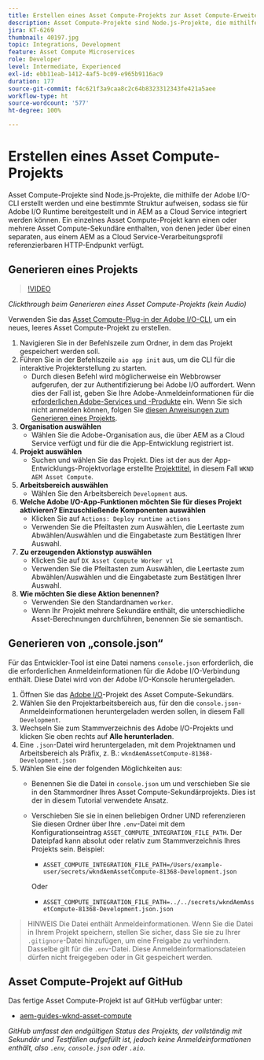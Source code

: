 ```yaml
---
title: Erstellen eines Asset Compute-Projekts zur Asset Compute-Erweiterung
description: Asset Compute-Projekte sind Node.js-Projekte, die mithilfe der Adobe I/O-CLI erstellt werden und eine bestimmte Struktur aufweisen, sodass sie für Adobe I/O Runtime bereitgestellt und in AEM as a Cloud Service integriert werden können.
jira: KT-6269
thumbnail: 40197.jpg
topic: Integrations, Development
feature: Asset Compute Microservices
role: Developer
level: Intermediate, Experienced
exl-id: ebb11eab-1412-4af5-bc09-e965b9116ac9
duration: 177
source-git-commit: f4c621f3a9caa8c2c64b8323312343fe421a5aee
workflow-type: ht
source-wordcount: '577'
ht-degree: 100%

---
```


# Erstellen eines Asset Compute-Projekts

Asset Compute-Projekte sind Node.js-Projekte, die mithilfe der Adobe I/O-CLI erstellt werden und eine bestimmte Struktur aufweisen, sodass sie für Adobe I/O Runtime bereitgestellt und in AEM as a Cloud Service integriert werden können. Ein einzelnes Asset Compute-Projekt kann einen oder mehrere Asset Compute-Sekundäre enthalten, von denen jeder über einen separaten, aus einem AEM as a Cloud Service-Verarbeitungsprofil referenzierbaren HTTP-Endpunkt verfügt.

## Generieren eines Projekts

>[!VIDEO](https://video.tv.adobe.com/v/40197?quality=12&learn=on)

_Clickthrough beim Generieren eines Asset Compute-Projekts (kein Audio)_

Verwenden Sie das [Asset Compute-Plug-in der Adobe I/O-CLI](../set-up/development-environment.md#aio-cli), um ein neues, leeres Asset Compute-Projekt zu erstellen.

1. Navigieren Sie in der Befehlszeile zum Ordner, in dem das Projekt gespeichert werden soll.
1. Führen Sie in der Befehlszeile `aio app init` aus, um die CLI für die interaktive Projekterstellung zu starten.
   + Durch diesen Befehl wird möglicherweise ein Webbrowser aufgerufen, der zur Authentifizierung bei Adobe I/O auffordert. Wenn dies der Fall ist, geben Sie Ihre Adobe-Anmeldeinformationen für die [erforderlichen Adobe-Services und -Produkte](../set-up/accounts-and-services.md) ein. Wenn Sie sich nicht anmelden können, folgen Sie [diesen Anweisungen zum Generieren eines Projekts](https://developer.adobe.com/app-builder/docs/getting_started/first_app/#42-developer-is-not-logged-in-as-enterprise-organization-user).
1. __Organisation auswählen__
   + Wählen Sie die Adobe-Organisation aus, die über AEM as a Cloud Service verfügt und für die die App-Entwicklung registriert ist.
1. __Projekt auswählen__
   + Suchen und wählen Sie das Projekt. Dies ist der aus der App-Entwicklungs-Projektvorlage erstellte [Projekttitel](../set-up/app-builder.md), in diesem Fall `WKND AEM Asset Compute`.
1. __Arbeitsbereich auswählen__
   + Wählen Sie den Arbeitsbereich `Development` aus.
1. __Welche Adobe I/O-App-Funktionen möchten Sie für dieses Projekt aktivieren? Einzuschließende Komponenten auswählen__
   + Klicken Sie auf `Actions: Deploy runtime actions`
   + Verwenden Sie die Pfeiltasten zum Auswählen, die Leertaste zum Abwählen/Auswählen und die Eingabetaste zum Bestätigen Ihrer Auswahl.
1. __Zu erzeugenden Aktionstyp auswählen__
   + Klicken Sie auf `DX Asset Compute Worker v1`
   + Verwenden Sie die Pfeiltasten zum Auswählen, die Leertaste zum Abwählen/Auswählen und die Eingabetaste zum Bestätigen Ihrer Auswahl.
1. __Wie möchten Sie diese Aktion benennen?__
   + Verwenden Sie den Standardnamen `worker`.
   + Wenn Ihr Projekt mehrere Sekundäre enthält, die unterschiedliche Asset-Berechnungen durchführen, benennen Sie sie semantisch.

## Generieren von „console.json“

Für das Entwickler-Tool ist eine Datei namens `console.json` erforderlich, die die erforderlichen Anmeldeinformationen für die Adobe I/O-Verbindung enthält. Diese Datei wird von der Adobe I/O-Konsole heruntergeladen.

1. Öffnen Sie das [Adobe I/O](https://console.adobe.io)-Projekt des Asset Compute-Sekundärs.
1. Wählen Sie den Projektarbeitsbereich aus, für den die `console.json`-Anmeldeinformationen heruntergeladen werden sollen, in diesem Fall `Development`.
1. Wechseln Sie zum Stammverzeichnis des Adobe I/O-Projekts und klicken Sie oben rechts auf __Alle herunterladen__.
1. Eine `.json`-Datei wird heruntergeladen, mit dem Projektnamen und Arbeitsbereich als Präfix, z. B.: `wkndAemAssetCompute-81368-Development.json`
1. Wählen Sie eine der folgenden Möglichkeiten aus:
   + Benennen Sie die Datei in `console.json` um und verschieben Sie sie in den Stammordner Ihres Asset Compute-Sekundärprojekts. Dies ist der in diesem Tutorial verwendete Ansatz.
   + Verschieben Sie sie in einen beliebigen Ordner UND referenzieren Sie diesen Ordner über Ihre `.env`-Datei mit dem Konfigurationseintrag `ASSET_COMPUTE_INTEGRATION_FILE_PATH`. Der Dateipfad kann absolut oder relativ zum Stammverzeichnis Ihres Projekts sein. Beispiel:
      + `ASSET_COMPUTE_INTEGRATION_FILE_PATH=/Users/example-user/secrets/wkndAemAssetCompute-81368-Development.json`

     Oder
      + `ASSET_COMPUTE_INTEGRATION_FILE_PATH=../../secrets/wkndAemAssetCompute-81368-Development.json.json`

> HINWEIS
> Die Datei enthält Anmeldeinformationen. Wenn Sie die Datei in Ihrem Projekt speichern, stellen Sie sicher, dass Sie sie zu Ihrer `.gitignore`-Datei hinzufügen, um eine Freigabe zu verhindern. Dasselbe gilt für die `.env`-Datei. Diese Anmeldeinformationsdateien dürfen nicht freigegeben oder in Git gespeichert werden.

## Asset Compute-Projekt auf GitHub

Das fertige Asset Compute-Projekt ist auf GitHub verfügbar unter:

+ [aem-guides-wknd-asset-compute](https://github.com/adobe/aem-guides-wknd-asset-compute)

_GitHub umfasst den endgültigen Status des Projekts, der vollständig mit Sekundär und Testfällen aufgefüllt ist, jedoch keine Anmeldeinformationen enthält, also `.env`, `console.json` oder `.aio`._
